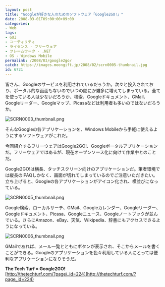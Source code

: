 ```yaml
---
layout: post
title: "Googleが好きな人のためのソフトウェア「Google2GO!」"
date: 2008-03-01T09:00:00+09:00
categories:
- Web
tags: 
- GUI
- ユーティリティ
- ライセンス - フリーウェア
- フレームワーク - .NET
- OS - Windows Mobile
permalink: /2008/03/google2go/
catch: https://images.moongift.jp/2008/02/scrn0005-thumbnail.jpg
id: 6721
---
```

皆さん、Googleのサービスを利用されているだろうか。次々と投入されており、ポータル的な画面もないのでいつの間にか雑多に増えてしまっている。全てを使っている人は少ないだろうか、検索、Googleドキュメント、GMail、Googleリーダー、Googleマップ、Picasaなどは利用者も多いのではないだろうか。   
  
 ![SCRN0003_thumbnail.png](https://images.moongift.jp/2008/02/scrn0003-thumbnail.jpg)  
  
そんなGoogleの各アプリケーションを、Windows Mobileから手軽に使えるようにするソフトウェアがこれだ。   
  
今回紹介するフリーウェアはGoogle2GO!、Googleポータルアプリケーションだ。フリーウェアではあるが、現在オープンソース化に向けて作業中とのことだ。   
  
<!--more-->  
  
Google2GO!は横長、タッチスクリーン向けのアプリケーションだ。筆者環境では縦長のiPAQしかなく、画面が切れてしまっているのでご注意いただきたい。立ち上げると、Googleの各アプリケーションがアイコン化され、横並びになっている。   
  
 ![SCRN0005_thumbnail.png](https://images.moongift.jp/2008/02/scrn0005-thumbnail.jpg)  
  
Google検索、ローカルサーチ、GMail、Googleカレンダー、Googleリーダー、Googleドキュメント、Picasa、Googleニュース、Googleノートブックが並んでいる。さらにAmazon、eBay、天気、Wikipedia、辞書にもアクセスできるようになっている。   
  
 ![SCRN0006_thumbnail.png](https://images.moongift.jp/2008/02/scrn0006-thumbnail.jpg)  
  
GMailであれば、メール一覧とともにボタンが表示され、そこからメールを書くことができる。Googleのアプリケーションを色々利用している人にとっては便利なアプリケーションになりそうだ。   
  
**The Tech Turf » Google2GO!**  
[http://thetechturf.com/?page\_id=224](http://thetechturf.com/?page_id=224)

